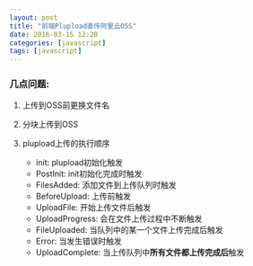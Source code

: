 ```yaml
---
layout: post
title: "前端Plupload直传阿里云OSS"
date: 2016-03-15 12:20
categories: [javascript]
tags: [javascript]
---
```



### 几点问题:

1. 上传到OSS前更换文件名

2. 分块上传到OSS

3. plupload上传的执行顺序
    - init: plupload初始化触发
    - PostInit: init初始化完成时触发
    - FilesAdded: 添加文件到上传队列时触发
    - BeforeUpload: 上传前触发
    - UploadFile: 开始上传文件后触发
    - UploadProgress: 会在文件上传过程中不断触发
    - FileUploaded: 当队列中的某一个文件上传完成后触发
    - Error: 当发生错误时触发
    - UploadComplete: 当上传队列中**所有文件都上传完成后**触发